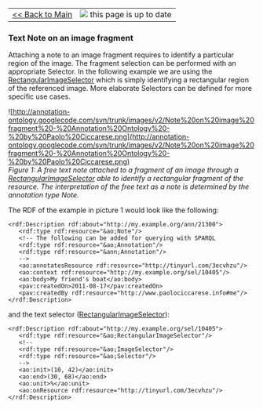 <table width='100%'>
<tr>
<td>
<a href='v2Main.md'>&lt;&lt; Back to Main</a>
</td>
<td align='right'>
<img src='http://annotation-ontology.googlecode.com/svn/trunk/images/misc/up-to-date.png' /> this page is up to date<br>
</td>
</tr>
</table>

### Text Note on an image fragment ###

Attaching a note to an image fragment requires to identify a particular region of the image. The fragment selection can be performed with an appropriate Selector. In the following example we are using the [RectangularImageSelector](v2RectangularImageSelector.md) which is simply identifying a rectangular region of the referenced image. More elaborate Selectors can be defined for more specific use cases.

![http://annotation-ontology.googlecode.com/svn/trunk/images/v2/Note%20on%20image%20fragment%20-%20Annotation%20Ontology%20-%20by%20Paolo%20Ciccarese.png](http://annotation-ontology.googlecode.com/svn/trunk/images/v2/Note%20on%20image%20fragment%20-%20Annotation%20Ontology%20-%20by%20Paolo%20Ciccarese.png)<br />
_Figure 1: A free text note attached to a fragment of an image through a [RectangularImageSelector](v2RectangularImageSelector.md) able to identify a rectangular fragment of the resource. The interpretation of the free text as a note is determined by the annotation type Note._

The RDF of the example in picture 1 would look like the following:

```
<rdf:Description rdf:about="http://my.example.org/ann/21300"> 
   <rdf:type rdf:resource="&ao;Note"/> 
   <!-- The following can be added for querying with SPARQL 
   <rdf:type rdf:resource="&ao;Annotation"/> 
   <rdf:type rdf:resource="&ann;Annotation"/> 
   --> 
   <ao:annotatesResource rdf:resource="http://tinyurl.com/3ecvhzu"/> 
   <ao:context rdf:resource="http://my.example.org/sel/10405"/>
   <ao:body>My friend's boat</ao:body> 
   <pav:createdOn>2011-08-17</pav:createdOn> 
   <pav:createdBy rdf:resource="http://www.paolociccarese.info#me"/> 
</rdf:Description> 
```

and the text selector ([RectangularImageSelector](v2RectangularImageSelector.md)):

```
<rdf:Description rdf:about="http://my.example.org/sel/10405"> 
   <rdf:type rdf:resource="&ao;RectangularImageSelector"/> 
   <!-- 
   <rdf:type rdf:resource="&ao;ImageSelector"/> 
   <rdf:type rdf:resource="&ao;Selector"/> 
   --> 
   <ao:init>(10, 42)</ao:init> 
   <ao:end>(30, 68)</ao:end> 
   <ao:unit>%</ao:unit> 
   <ao:onResource rdf:resource="http://tinyurl.com/3ecvhzu"/> 
</rdf:Description> 
```